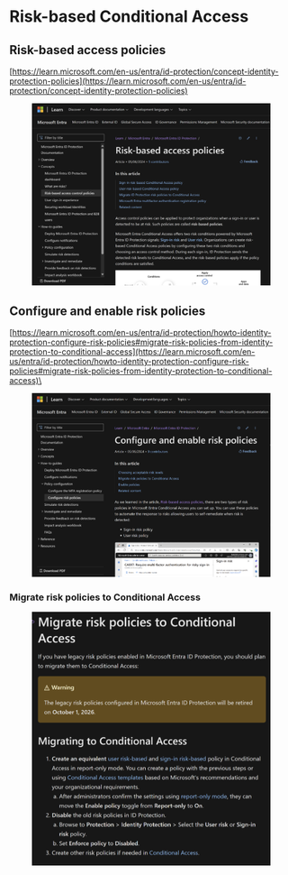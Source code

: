 # Risk-based Conditional Access

## Risk-based access policies <a href="#risk-based-access-policies" id="risk-based-access-policies"></a>

[https://learn.microsoft.com/en-us/entra/id-protection/concept-identity-protection-policies](https://learn.microsoft.com/en-us/entra/id-protection/concept-identity-protection-policies)

<figure><img src="../../.gitbook/assets/image (1) (1).png" alt=""><figcaption></figcaption></figure>

## Configure and enable risk policies <a href="#configure-and-enable-risk-policies" id="configure-and-enable-risk-policies"></a>

[https://learn.microsoft.com/en-us/entra/id-protection/howto-identity-protection-configure-risk-policies#migrate-risk-policies-from-identity-protection-to-conditional-access](https://learn.microsoft.com/en-us/entra/id-protection/howto-identity-protection-configure-risk-policies#migrate-risk-policies-from-identity-protection-to-conditional-access)\


<figure><img src="../../.gitbook/assets/image (2) (1).png" alt=""><figcaption></figcaption></figure>



### Migrate risk policies to Conditional Access <a href="#migrate-risk-policies-to-conditional-access" id="migrate-risk-policies-to-conditional-access"></a>

<figure><img src="../../.gitbook/assets/image (1) (1) (1).png" alt=""><figcaption></figcaption></figure>









